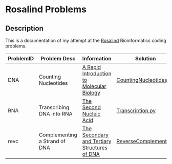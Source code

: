 # Rosalind Problems

## Description
This is a documentation of my attempt at the [Rosalind](https://rosalind.info) Bioinformatics coding problems.

| ProblemID | Problem Desc        | Information                                                | Solution                                                                                                              |
|-----------|---------------------|------------------------------------------------------------|-----------------------------------------------------------------------------------------------------------------------|
| DNA | Counting Nucleotides| [A Rapid Introduction to Molecular Biology](http://rosalind.info/problems/dna/)| [CountingNucleotides.py](https://github.com/mayurathan/Rosalind_Problems/blob/main/String_Algorithms/Counting_DNA_Nucleotides.py)|
| RNA | Transcribing DNA into RNA| [The Second Nucleic Acid](https://rosalind.info/problems/rna/)| [Transcription.py](https://github.com/mayurathan/Rosalind_Problems/blob/main/String_Algorithms/second_nucleic_acid.py)| 
| revc| Complementing a Strand of DNA| [The Secondary and Tertiary Structures of DNA](https://rosalind.info/problems/revc/)| [ReverseComplement.py]()| 



